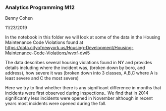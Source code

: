 ### Analytics Programming M12

Benny Cohen

11/23/2019

In the notebook in this folder we will look at some of the data in the Housing Maintenance Code Violations 
found at https://data.cityofnewyork.us/Housing-Development/Housing-Maintenance-Code-Violations/wvxf-dwi5

The data describes several housing violations found in NY and provides details including where the incident was,
(broken down by boro, and address), how severe it was (broken down into 3 classes, A,B,C where A is least severe 
and C the most severe)

Here we try to find whether there is any significant difference in months that incidents were first observed during inspections..
We find that in 2014 significantly less incidents were opened in November although in recent years most 
incidents were opened during the fall. 

